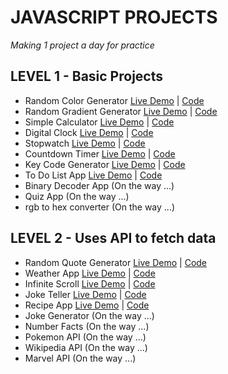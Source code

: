 # JAVASCRIPT PROJECTS

_Making 1 project a day for practice_

## LEVEL 1 - Basic Projects

- Random Color Generator [Live Demo](https://random-color-debangi.netlify.app) | [Code](https://github.com/debangi/Javascript-Projects/tree/master/RandomColors)
- Random Gradient Generator [Live Demo](https://gradient-generator-debangi.netlify.app) | [Code](https://github.com/debangi/Javascript-Projects/tree/master/GradientGenerator)
- Simple Calculator [Live Demo](https://simple-calculator-debangi.netlify.app/) | [Code](https://github.com/debangi/Javascript-Projects/tree/master/SimpleCalculator)
- Digital Clock [Live Demo](https://digital-clock-debangi.netlify.app/) | [Code](https://github.com/debangi/Javascript-Projects/tree/master/DigitalClock)
- Stopwatch [Live Demo](https://stopwatch-debangi.netlify.app/) | [Code](https://github.com/debangi/Javascript-Projects/tree/master/Stopwatch)
- Countdown Timer [Live Demo](https://countdown-timer-debangi.netlify.app/) | [Code](https://github.com/debangi/Javascript-Projects/tree/master/CountdownTimer)
- Key Code Generator [Live Demo](https://key-code-generator-debangi.netlify.app/) | [Code](https://github.com/debangi/Javascript-Projects/tree/master/KeyCodeGenerator)
- To Do List App [Live Demo](https://todo-list-debangi.netlify.app/) | [Code](https://github.com/debangi/Javascript-Projects/tree/master/ToDoList)
- Binary Decoder App (On the way ...)
- Quiz App (On the way ...)
- rgb to hex converter (On the way ...)

## LEVEL 2 - Uses API to fetch data

- Random Quote Generator [Live Demo](https://quotes-generator-debangi.netlify.app) | [Code](https://github.com/debangi/Javascript-Projects/tree/master/RandomQuote)
- Weather App [Live Demo](https://weather-app-debangi.netlify.app/) | [Code](https://github.com/debangi/Javascript-Projects/tree/master/WeatherApp)
- Infinite Scroll [Live Demo](https://infinite-scroll-debangi.netlify.app/) | [Code](https://github.com/debangi/Javascript-Projects/tree/master/InfinityScroll)
- Joke Teller [Live Demo](https://joke-teller-debangi.netlify.app/) | [Code](https://github.com/debangi/Javascript-Projects/tree/master/JokeTeller)
- Recipe App [Live Demo](https://recipe-app-debangi.netlify.app/) | [Code](https://github.com/debangi/Javascript-Projects/tree/master/RecipeApp)
- Joke Generator (On the way ...)
- Number Facts (On the way ...)
- Pokemon API (On the way ...)
- Wikipedia API (On the way ...)
- Marvel API (On the way ...)
